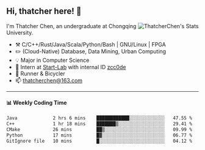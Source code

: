 ## Hi, thatcher here! :wave:

<img align="right" src="https://github-readme-stats.vercel.app/api?username=thatcherchen&title_color=333&text_color=777" alt="ThatcherChen's Stats" >

I'm Thatcher Chen, an undergraduate at Chongqing University.

- :hammer_and_pick:  C/C++/Rust/Java/Scala/Python/Bash | GNU/Linux | FPGA
- :pencil2:  (Cloud-Native) Database, Data Mining, Urban Computing
- :bulb:   Major in Computer Science
- :telescope:  Intern at [Start-Lab](https://github.com/Spatio-Temporal-Lab) with internal ID [zcc0de](https://github.com/zcc0de)
- :seedling:  Runner & Bicycler
- :mailbox: thatcherchen@163.com

---

#### :bar_chart: Weekly Coding Time

<!--START_SECTION:waka-->

```txt
Java             2 hrs 6 mins    ████████████░░░░░░░░░░░░░   47.55 %
C++              1 hr 18 mins    ███████▒░░░░░░░░░░░░░░░░░   29.41 %
CMake            26 mins         ██▒░░░░░░░░░░░░░░░░░░░░░░   09.99 %
Python           17 mins         █▓░░░░░░░░░░░░░░░░░░░░░░░   06.77 %
GitIgnore file   10 mins         █░░░░░░░░░░░░░░░░░░░░░░░░   04.12 %
```

<!--END_SECTION:waka-->
